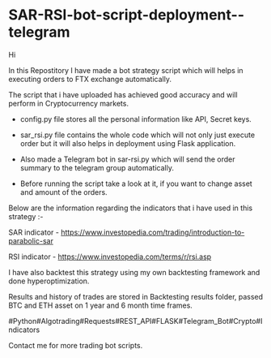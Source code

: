 # SAR-RSI-bot-script-deployment--telegram

Hi

In this Repostitory I have made a bot strategy script which will helps in executing orders to FTX exchange automatically.

The script that i have uploaded has achieved good accuracy and will perform in Cryptocurrency markets.

- config.py file stores all the personal information like API, Secret keys. 

- sar_rsi.py file contains the whole code which will not only just execute order but it will also helps in deployment using Flask application.

- Also made a Telegram bot in sar-rsi.py which will send the order summary to the telegram group automatically. 

- Before running the script take a look at it, if you want to change asset and amount of the orders.

Below are the information regarding the indicators that i have used in this strategy :-

SAR indicator - https://www.investopedia.com/trading/introduction-to-parabolic-sar

RSI indicator - https://www.investopedia.com/terms/r/rsi.asp

I have also backtest this strategy using my own backtesting framework and done hyperoptimization.

Results and history of trades are stored in Backtesting results folder, passed BTC and ETH asset on 1 year and 6 month time frames.

#Python#Algotrading#Requests#REST_API#FLASK#Telegram_Bot#Crypto#Indicators

Contact me for more trading bot scripts.



